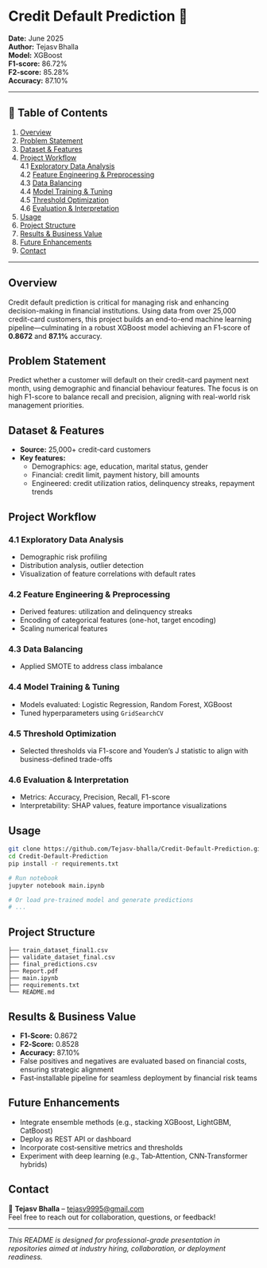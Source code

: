 
# Credit Default Prediction 🚀

**Date:** June 2025  
**Author:** Tejasv Bhalla  
**Model:** XGBoost  
**F1‑score:** 86.72%  
**F2‑score:** 85.28%  
**Accuracy:** 87.10%

---

## 📌 Table of Contents
1. [Overview](#overview)
2. [Problem Statement](#problem-statement)
3. [Dataset & Features](#dataset--features)
4. [Project Workflow](#project-workflow)  
   4.1 [Exploratory Data Analysis](#41-exploratory-data-analysis)  
   4.2 [Feature Engineering & Preprocessing](#42-feature-engineering--preprocessing)  
   4.3 [Data Balancing](#43-data-balancing)  
   4.4 [Model Training & Tuning](#44-model-training--tuning)  
   4.5 [Threshold Optimization](#45-threshold-optimization)  
   4.6 [Evaluation & Interpretation](#46-evaluation--interpretation)  
5. [Usage](#usage)  
6. [Project Structure](#project-structure)  
7. [Results & Business Value](#results--business-value)  
8. [Future Enhancements](#future-enhancements)  
9. [Contact](#contact)

---

## Overview
Credit default prediction is critical for managing risk and enhancing decision-making in financial institutions. Using data from over 25,000 credit-card customers, this project builds an end-to-end machine learning pipeline—culminating in a robust XGBoost model achieving an F1‑score of **0.8672** and **87.1%** accuracy.

## Problem Statement
Predict whether a customer will default on their credit-card payment next month, using demographic and financial behaviour features. The focus is on high F1-score to balance recall and precision, aligning with real-world risk management priorities.

## Dataset & Features
- **Source:** 25,000+ credit‑card customers  
- **Key features:**
  - Demographics: age, education, marital status, gender
  - Financial: credit limit, payment history, bill amounts
  - Engineered: credit utilization ratios, delinquency streaks, repayment trends

## Project Workflow

### 4.1 Exploratory Data Analysis
- Demographic risk profiling
- Distribution analysis, outlier detection
- Visualization of feature correlations with default rates

### 4.2 Feature Engineering & Preprocessing
- Derived features: utilization and delinquency streaks
- Encoding of categorical features (one-hot, target encoding)
- Scaling numerical features

### 4.3 Data Balancing
- Applied SMOTE to address class imbalance

### 4.4 Model Training & Tuning
- Models evaluated: Logistic Regression, Random Forest, XGBoost
- Tuned hyperparameters using `GridSearchCV`

### 4.5 Threshold Optimization
- Selected thresholds via F1-score and Youden’s J statistic to align with business-defined trade-offs

### 4.6 Evaluation & Interpretation
- Metrics: Accuracy, Precision, Recall, F1-score
- Interpretability: SHAP values, feature importance visualizations

## Usage
```bash
git clone https://github.com/Tejasv‑bhalla/Credit‑Default‑Prediction.git
cd Credit‑Default‑Prediction
pip install -r requirements.txt

# Run notebook
jupyter notebook main.ipynb

# Or load pre-trained model and generate predictions
# ...
```

## Project Structure
```
├── train_dataset_final1.csv
├── validate_dataset_final.csv
├── final_predictions.csv
├── Report.pdf
├── main.ipynb
├── requirements.txt
└── README.md
```

## Results & Business Value
- **F1‑Score:** 0.8672  
- **F2‑Score:** 0.8528  
- **Accuracy:** 87.10%  
- False positives and negatives are evaluated based on financial costs, ensuring strategic alignment
- Fast‑installable pipeline for seamless deployment by financial risk teams

## Future Enhancements
- Integrate ensemble methods (e.g., stacking XGBoost, LightGBM, CatBoost)
- Deploy as REST API or dashboard
- Incorporate cost‑sensitive metrics and thresholds
- Experiment with deep learning (e.g., Tab‑Attention, CNN‑Transformer hybrids)

## Contact
📧 **Tejasv Bhalla** – tejasv9995@gmail.com  
Feel free to reach out for collaboration, questions, or feedback!

---

*This README is designed for professional-grade presentation in repositories aimed at industry hiring, collaboration, or deployment readiness.*
